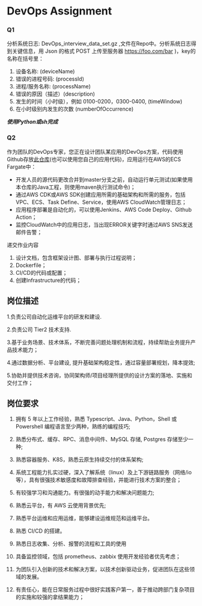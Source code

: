 # DevOps Assignment

### Q1

分析系统日志: DevOps_interview_data_set.gz ,文件在Repo中。分析系统日志得到关键信息，用 Json 的格式 POST 上传至服务器 https://foo.com/bar )，key的名称在括号里：

1. 设备名称: (deviceName)
2. 错误的进程号码: (processId)
3. 进程/服务名称: (processName)
4. 错误的原因（描述）(description)
5. 发生的时间（小时级），例如 0100-0200，0300-0400, (timeWindow)
6. 在小时级别内发生的次数 (numberOfOccurrence)

***使用Python或sh完成***

### Q2

作为团队的DevOps专家，您正在设计团队某应用的DevOps方案，代码使用Github存放[此仓库](https://github.com/goxr3plus/Simplest-Spring-Boot-Hello-World)(也可以使用您自己的应用代码)，应用运行在AWS的ECS Fargate中：

- 开发人员的源代码更改合并到master分支之前，自动运行单元测试(如果使用本仓库的Java工程，则使用maven执行测试命令)；
- 通过AWS CDK或AWS SDK创建应用所需的基础架构和所需的服务，包括VPC、ECS、Task Define、Service，使用AWS CloudWatch管理日志；
- 应用程序部署是自动化的，可以使用Jenkins、AWS Code Deploy、Github Action；
- 监控CloudWatch中的应用日志，当出现ERROR关键字时通过AWS SNS发送邮件告警；


递交作业内容

1. 设计文档，包含框架设计图、部署与执行过程说明；
2. Dockerfile；
3. CI/CD的代码或配置；
4. 创建Infrastructure的代码；


## 岗位描述

1.负责公司自动化运维平台的研发和建设.

2.负责公司 Tier2 技术支持.

3.基于业务场景、技术体系，不断完善问题处理机制和流程，持续帮助业务提升产品技术能力；

4.通过数据分析、平台建设, 提升基础架构稳定性，通过容量部署规划，降本提效;

5.协助并提供技术咨询，协同架构师/项目经理所提供的设计方案的落地、实施和交付工作；

## 岗位要求

1. 拥有 5 年以上工作经验，熟悉 Typescript、Java、Python，Shell 或 Powershell 编程语言至少两种，熟练的编程技巧;

2. 熟悉分布式、缓存、RPC、消息中间件、MySQL 存储, Postgres 存储至少一种;

3. 熟悉容器服务、K8S，熟悉云原生持续交付的体系架构;

4. 系统工程能力扎实过硬，深入了解系统（linux）及上下游链路服务（网络/io 等），具有很强技术敏感度和故障排查经验，并能进行技术方案的整合；

5. 有较强学习和沟通能力。有很强的动手能力和解决问题能力;

6. 熟悉云平台，有 AWS 云使用背景优先;

7. 熟悉平台运维和应用运维，能够建设运维规范和运维平台。

8. 熟悉 CI/CD 的搭建。

9. 熟悉日志收集、分析、报警的流程和工具的使用

10. 具备监控领域，包括 prometheus、zabbix 使用开发经验者优先考虑；

11. 为团队引入创新的技术和解决方案，以技术创新驱动业务，促进团队在这些领域的发展。

12. 有责任心，能在日常服务过程中很好实践客户第一，善于推动跨部门复杂项目的实施和较强的拿结果能力；

